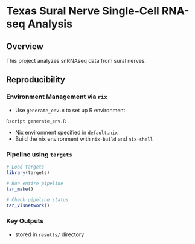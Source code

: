 # Texas Sural Nerve Single-Cell RNA-seq Analysis

## Overview

This project analyzes snRNAseq data from sural nerves.

## Reproducibility

### Environment Management via `rix`
- Use `generate_env.R` to set up R environment.
```
Rscript generate_env.R
```
- Nix environment specified in `default.nix`
- Build the nix environment with `nix-build` and `nix-shell`

### Pipeline using `targets`


```r
# Load targets
library(targets)

# Run entire pipeline
tar_make()

# Check pipeline status
tar_visnetwork()
```


### Key Outputs
- stored in `results/` directory